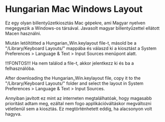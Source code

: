 # Hungarian Mac Windows Layout
Ez egy olyan billentyűzetkiosztás Mac gépekre, ami Magyar nyelven megegyezik a Windows-os társával.
Javasolt magyar billentyűzettel ellátott Macen használni.

Miután letöltötted a Hungarian_Win.keylayout file-t, másold be a "/Library/Keyboard Layouts/" mappába és válaszd ki a kiosztást a System Preferences > Language & Text > Input Sources menüpont alatt.

!!!FONTOS!!! Ha nem találod a file-t, akkor jelentkezz ki és ba a felhasználóba.

After downloading the Hungarian_Win.keylayout file, copy it to the "/Library/Keyboard Layouts/" folder and select the layout in System Preferences > Language & Text > Input Sources.

Annyiban javított ez mint az interneten megtalálhatóak, hogy magasabb prioritást adtam meg, ezáltal nem fogo applikációváltáskor megváltozni
véletlenül sem a kiosztás. Ez megtörténhetett eddig, ha alacsonyon volt hagyva.
